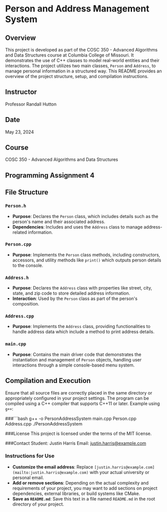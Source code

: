 # Person and Address Management System

## Overview
This project is developed as part of the COSC 350 - Advanced Algorithms and Data Structures course at Columbia College of Missouri. It demonstrates the use of C++ classes to model real-world entities and their interactions. The project utilizes two main classes, `Person` and `Address`, to manage personal information in a structured way. This README provides an overview of the project structure, setup, and compilation instructions.

## Instructor
Professor Randall Hutton

## Date
May 23, 2024

## Course
COSC 350 - Advanced Algorithms and Data Structures

## Programming Assignment 4

## File Structure

### `Person.h`
- **Purpose**: Declares the `Person` class, which includes details such as the person's name and their associated address.
- **Dependencies**: Includes and uses the `Address` class to manage address-related information.

### `Person.cpp`
- **Purpose**: Implements the `Person` class methods, including constructors, accessors, and utility methods like `print()` which outputs person details to the console.

### `Address.h`
- **Purpose**: Declares the `Address` class with properties like street, city, state, and zip code to store detailed address information.
- **Interaction**: Used by the `Person` class as part of the person's composition.

### `Address.cpp`
- **Purpose**: Implements the `Address` class, providing functionalities to handle address data which include a method to print address details.

### `main.cpp`
- **Purpose**: Contains the main driver code that demonstrates the instantiation and management of `Person` objects, handling user interactions through a simple console-based menu system.

## Compilation and Execution
Ensure that all source files are correctly placed in the same directory or appropriately configured in your project settings. The program can be compiled using a C++ compiler that supports C++11 or later. Example using `g++`:

###```bash
g++ -o PersonAddressSystem main.cpp Person.cpp Address.cpp
./PersonAddressSystem

###License
This project is licensed under the terms of the MIT license.

###Contact
Student: Justin Harris
Email: justin.harris@example.com


### Instructions for Use
- **Customize the email address**: Replace `[justin.harris@example.com](mailto:justin.harris@example.com)` with your actual university or personal email.
- **Add or remove sections**: Depending on the actual complexity and requirements of your project, you may want to add sections on project dependencies, external libraries, or build systems like CMake.
- **Save as `README.md`**: Save this text in a file named `README.md` in the root directory of your project.




